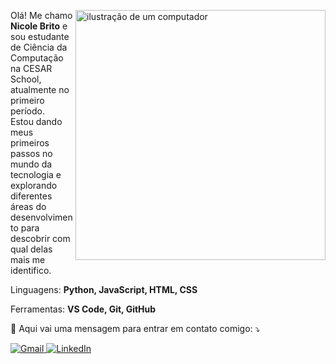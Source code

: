 <img src="https://raw.githubusercontent.com/MicaelliMedeiros/micaellimedeiros/master/image/computer-illustration.png" alt="ilustração de um computador" min-width="400px" max-width="400px" width="400px" align="right"> <p align="left"> Olá! Me chamo <strong>Nicole Brito</strong> e sou estudante de Ciência da Computação na CESAR School, atualmente no primeiro período.<br> Estou dando meus primeiros passos no mundo da tecnologia e explorando diferentes áreas do desenvolvimento para descobrir com qual delas mais me identifico. </p> <p align="left"> Linguagens: <strong>Python, JavaScript, HTML, CSS</strong> </p> <p align="left"> Ferramentas: <strong>VS Code, Git, GitHub</strong> </p> <p align="left"> 💌 Aqui vai uma mensagem para entrar em contato comigo: ⤵️ </p> <p align="left"> <a href="mailto:nmbsb@cesar.school" title="Gmail"> <img src="https://img.shields.io/badge/-Gmail-FF0000?style=flat-square&labelColor=FF0000&logo=gmail&logoColor=white" alt="Gmail"/> </a> <a href="https://www.linkedin.com/in/nicole-brito-7a9561357/" title="LinkedIn"> <img src="https://img.shields.io/badge/-Linkedin-0e76a8?style=flat-square&logo=Linkedin&logoColor=white" alt="LinkedIn"/> </a> </p>
